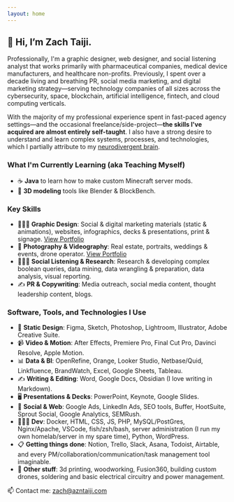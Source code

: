 ```yaml
---
layout: home
---
```


## 👋 Hi, I’m Zach Taiji.

Professionally, I'm a graphic designer, web designer, and social listening analyst that works primarily with pharmaceutical companies, medical device manufacturers, and healthcare non-profits. Previously, I spent over a decade living and breathing PR, social media marketing, and digital marketing strategy—serving technology companies of all sizes across the cybersecurity, space, blockchain, artificial intelligence, fintech, and cloud computing verticals.

With the majority of my professional experience spent in fast-paced agency settings—and the occasional freelance/side-project—**the skills I've acquired are almost entirely self-taught**. I also have a strong desire to understand and learn complex systems, processes, and technologies, which I partially attribute to my [neurodivergent brain](https://zachtaiji.com/working-from-home-with-adhd/).

### What I'm Currently Learning (aka Teaching Myself)

- ☕️ **Java** to learn how to make custom Minecraft server mods.
- 🧊️ **3D modeling** tools like Blender & BlockBench.

### Key Skills

- 🧑🏻‍💻 **Graphic Design**: Social & digital marketing materials (static & animations), websites, infographics, decks & presentations, print & signage. [View Portfolio](https://docs.zachtaiji.com/portfolio/graphic-design/)
- 📸 **Photography & Videography**: Real estate, portraits, weddings & events, drone operator. [View Portfolio](https://zachtaiji.com/tag/photography/)
- 🕵🏻‍♂️ **Social Listening & Research**: Research & developing complex boolean queries, data mining, data wrangling & preparation, data analysis, visual reporting.
- ✍️ **PR & Copywriting**: Media outreach, social media content, thought leadership content, blogs.

### Software, Tools, and Technologies I Use

- 🎨 **Static Design**: Figma, Sketch, Photoshop, Lightroom, Illustrator, Adobe Creative Suite.
- 📹 **Video & Motion**: After Effects, Premiere Pro, Final Cut Pro, Davinci Resolve, Apple Motion.
- 📊 **Data & BI**: OpenRefine, Orange, Looker Studio, Netbase/Quid, Linkfluence, BrandWatch, Excel, Google Sheets, Tableau.
- ✍️ **Writing & Editing**: Word, Google Docs, Obsidian (I love writing in Markdown).
- 🖥 **Presentations & Decks**: PowerPoint, Keynote, Google Slides.
- 🎯 **Social & Web**: Google Ads, LinkedIn Ads, SEO tools, Buffer, HootSuite, Sprout Social, Google Analytics, SEMRush.
- 👨🏻‍💻 **Dev**: Docker, HTML, CSS, JS, PHP, MySQL/PostGres, Nginx/Apache, VSCode, fish/zsh/bash, server administration (I run my own homelab/server in my spare time), Python, WordPress.
- 📋 **Getting things done**: Notion, Trello, Slack, Asana, Todoist, Airtable, and every PM/collaboration/communication/task management tool imaginable.
- 🦾 **Other stuff**: 3d printing, woodworking, Fusion360, building custom drones, soldering and basic electrical circuitry and power management.

📫 Contact me: zach@azntaiji.com
